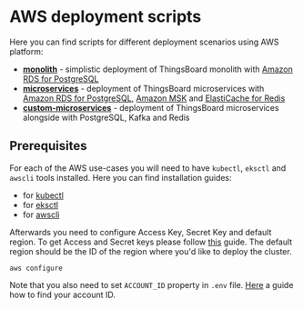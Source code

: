 # AWS deployment scripts

Here you can find scripts for different deployment scenarios using AWS platform:

- [**monolith**](https://thingsboard.io/docs/user-guide/install/cluster/aws-monolith-setup/) - simplistic deployment of ThingsBoard monolith 
with [Amazon RDS for PostgreSQL](https://aws.amazon.com/rds/postgresql/)
- [**microservices**](https://thingsboard.io/docs/user-guide/install/cluster/aws-microservices-setup/) - deployment of ThingsBoard microservices 
with [Amazon RDS for PostgreSQL](https://aws.amazon.com/rds/postgresql/), [Amazon MSK](https://aws.amazon.com/msk/) 
and [ElastiCache for Redis](https://aws.amazon.com/elasticache/redis/)
- [**custom-microservices**](https://thingsboard.io/docs/user-guide/install/cluster/aws-custom-microservices-setup/) - deployment of ThingsBoard microservices 
alongside with PostgreSQL, Kafka and Redis


## Prerequisites

For each of the AWS use-cases you will need to have `kubectl`, `eksctl` and `awscli` tools installed.
Here you can find installation guides:

- for [kubectl](https://kubernetes.io/docs/tasks/tools/)
- for [eksctl](https://docs.aws.amazon.com/eks/latest/userguide/eksctl.html)
- for [awscli](https://docs.aws.amazon.com/cli/latest/userguide/install-cliv2.html)

Afterwards you need to configure Access Key, Secret Key and default region. 
To get Access and Secret keys please follow [this](https://docs.aws.amazon.com/general/latest/gr/aws-sec-cred-types.html) guide.
The default region should be the ID of the region where you'd like to deploy the cluster.

```
aws configure
```

Note that you also need to set `ACCOUNT_ID` property in `.env` file.
[Here](https://docs.aws.amazon.com/IAM/latest/UserGuide/console_account-alias.html#FindingYourAWSId) a guide how to find your account ID.

